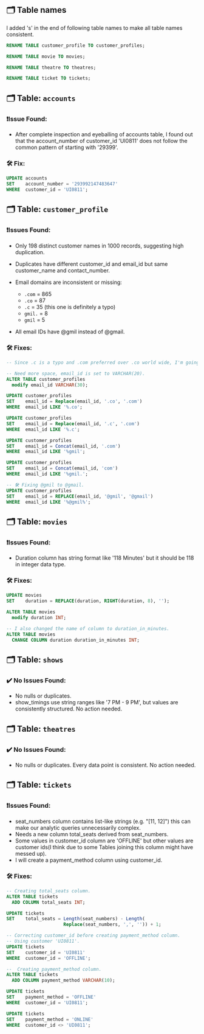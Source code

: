 ## 🗂️ Table names
I added 's' in the end of following table names to make all table names consistent.

```SQL
RENAME TABLE customer_profile TO customer_profiles;

RENAME TABLE movie TO movies;

RENAME TABLE theatre TO theatres;

RENAME TABLE ticket TO tickets;
```

## 🗂️ Table: `accounts`

### ❗Issue Found:
- After complete inspection and eyeballing of accounts table, I found out that the account_number of customer_id 'UI0811' does not follow the common pattern of starting with '29399'.

### 🛠️ Fix:  
```SQL
UPDATE accounts
SET    account_number = '293992147483647'
WHERE  customer_id = 'UI0811';
```

## 🗂️ Table: `customer_profile`

### ❗Issues Found:
- Only 198 distinct customer names in 1000 records, suggesting high duplication.

- Duplicates have different customer_id and email_id but same customer_name and contact_number.

- Email domains are inconsistent or missing:
  - `.com`  = 865
  - `.co`   = 87
  - `.c`    = 35 (this one is definitely a typo)
  - `gmil.` = 8
  - `gmil`  = 5

- All email IDs have @gmil instead of @gmail.

### 🛠️ Fixes:
```SQL
-- Since .c is a typo and .com preferred over .co world wide, I'm going to change every record domain to .com.

-- Need more space, email_id is set to VARCHAR(20).
ALTER TABLE customer_profiles
  modify email_id VARCHAR(30);

UPDATE customer_profiles
SET    email_id = Replace(email_id, '.co', '.com')
WHERE  email_id LIKE '%.co';

UPDATE customer_profiles
SET    email_id = Replace(email_id, '.c', '.com')
WHERE  email_id LIKE '%.c';

UPDATE customer_profiles
SET    email_id = Concat(email_id, '.com')
WHERE  email_id LIKE '%gmil';

UPDATE customer_profiles
SET    email_id = Concat(email_id, 'com')
WHERE  email_id LIKE '%gmil.'; 

-- 🛠️ Fixing @gmil to @gmail.
UPDATE customer_profiles
SET    email_id = REPLACE(email_id, '@gmil', '@gmail')
WHERE  email_id LIKE '%@gmil%';
```

## 🗂️ Table: `movies`

### ❗Issues Found:
- Duration column has string format like '118 Minutes' but it should be 118 in integer data type.

### 🛠️ Fixes:
```SQL
UPDATE movies
SET    duration = REPLACE(duration, RIGHT(duration, 8), '');

ALTER TABLE movies
  modify duration INT;

-- I also changed the name of column to duration_in_minutes.
ALTER TABLE movies
  CHANGE COLUMN duration duration_in_minutes INT;
```

## 🗂️ Table: `shows`

### ✔️ No Issues Found:
- No nulls or duplicates.
- show_timings use string ranges like '7 PM - 9 PM', but values are consistently structured. No action needed.

## 🗂️ Table: `theatres`

### ✔️ No Issues Found:
- No nulls or duplicates. Every data point is consistent. No action needed.

## 🗂️ Table: `tickets`

### ❗Issues Found:

- seat_numbers column contains list-like strings (e.g. "[11, 12]") this can make our analytic queries unnecessarily complex.
- Needs a new column total_seats derived from seat_numbers.
- Some values in customer_id column are 'OFFLINE' but other values are customer ids(I think due to some Tables joining this column might have messed up).
- I will create a payment_method column using customer_id.

### 🛠️ Fixes:
```SQL
-- Creating total_seats column.
ALTER TABLE tickets
  ADD COLUMN total_seats INT;

UPDATE tickets
SET    total_seats = Length(seat_numbers) - Length(
                     Replace(seat_numbers, ',', '')) + 1;

-- Correcting customer_id before creating payment_method column.
-- Using customer 'UI0811'.
UPDATE tickets
SET    customer_id = 'UI0811'
WHERE  customer_id = 'OFFLINE';

--  Creating payment_method column.
ALTER TABLE tickets
  ADD COLUMN payment_method VARCHAR(10);

UPDATE tickets
SET    payment_method = 'OFFLINE'
WHERE  customer_id = 'UI0811';

UPDATE tickets
SET    payment_method = 'ONLINE'
WHERE  customer_id <> 'UI0811';
```


